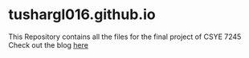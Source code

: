 # tushargl016.github.io
This Repository contains all the files for the final project of CSYE 7245
Check out the blog [here](index.html)
